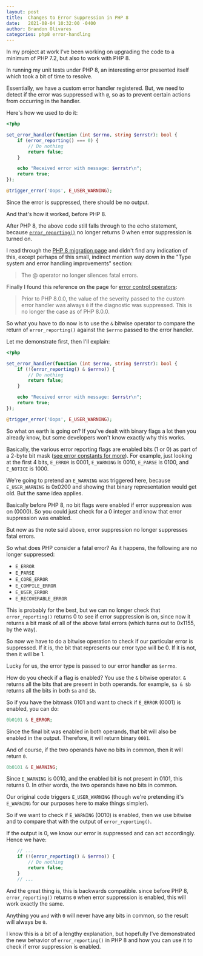 ```yaml
---
layout: post
title:  Changes to Error Suppression in PHP 8
date:   2021-08-04 10:32:00 -0400
author: Brandon Olivares
categories: php8 error-handling
---
```


In my project at work I've been working on upgrading the code to a minimum of PHP 7.2, but also to work with PHP 8.

In running my unit tests under PHP 8, an interesting error presented itself which took a bit of time to resolve.

Essentially, we have a custom error handler registered. But, we need to detect if the error was suppressed with `@`, so as to prevent certain actions from occurring in the handler.

Here's how we used to do it:

```php
<?php

set_error_handler(function (int $errno, string $errstr): bool {
    if (error_reporting() === 0) {
        // Do nothing
        return false;
    }

    echo "Received error with message: $errstr\n";
    return true;
});

@trigger_error('Oops', E_USER_WARNING);
```

Since the error is suppressed, there should be no output.

And that's how it worked, before PHP 8.

After PHP 8, the above code still falls through to the echo statement, because [`error_reporting()`][error reporting] no longer returns 0 when error suppression is turned on.

I read through the [PHP 8 migration page][PHP 8 migration] and didn't find any indication of this, except perhaps of this small, indirect mention way down in the "Type system and error handling improvements" section:

> The @ operator no longer silences fatal errors.

Finally I found this reference on the page for [error control operators]:

> Prior to PHP 8.0.0, the value of the severity passed to the custom error handler was always `0` if the diagnostic was suppressed. This is no longer the case as of PHP 8.0.0.

So what you have to do now is to use the `&` bitwise operator to compare the return of `error_reporting()` against the `$errno` passed to the error handler.

Let me demonstrate first, then I'll explain:

```php
<?php

set_error_handler(function (int $errno, string $errstr): bool {
    if (!(error_reporting() & $errno)) {
        // Do nothing
        return false;
    }

    echo "Received error with message: $errstr\n";
    return true;
});

@trigger_error('Oops', E_USER_WARNING);
```

So what on earth is going on? If you've dealt with binary flags a lot then you already know, but some developers won't know exactly why this works.

Basically, the various error reporting flags are enabled bits (1 or 0) as part of a 2-byte bit mask ([see error constants for more][error constants]). For example, just looking at the first 4 bits, `E_ERROR` is 0001, `E_WARNING` is 0010, `E_PARSE` is 0100, and `E_NOTICE` is 1000.

We're going to pretend an `E_WARNING` was triggered here, because `E_USER_WARNING` is 0x0200 and showing that binary representation would get old. But the same idea applies.

Basically before PHP 8, no bit flags were enabled if error suppression was on (0000). So you could just check for a 0 integer and know that error suppression was enabled.

But now as the note said above, error suppression no longer suppresses fatal errors.

So what does PHP consider a fatal error? As it happens, the following are no longer suppressed:

* `E_ERROR`
* `E_PARSE`
* `E_CORE_ERROR`
* `E_COMPILE_ERROR`
* `E_USER_ERROR`
* `E_RECOVERABLE_ERROR`

This is probably for the best, but we can no longer check that `error_reporting()` returns 0 to see if error suppression is on, since now it returns a bit mask of all of the above fatal errors (which turns out to 0x1155, by the way).

So now we have to do a bitwise operation to check if our particular error is suppressed. If it is, the bit that represents our error type will be 0. If it is not, then it will be 1.

Lucky for us, the error type is passed to our error handler as `$errno`.

How do you check if a flag is enabled? You use the `&` bitwise operator. `&` returns all the bits that are present in both operands. for example, `$a & $b` returns all the bits in both `$a` and `$b`.

So if you have the bitmask 0101 and want to check if `E_ERROR` (0001) is enabled, you can do:

```php
0b0101 & E_ERROR;
```

Since the final bit was enabled in both operands, that bit will also be enabled in the output. Therefore, it will return binary `0001`.

And of course, if the two operands have no bits in common, then it will return `0`.

```php
0b0101 & E_WARNING;
```

Since `E_WARNING` is 0010, and the enabled bit is not present in 0101, this returns 0. In other words, the two operands have no bits in common.

Our original code triggers `E_USER_WARNING` (though we're pretending it's `E_WARNING` for our purposes here to make things simpler).

So if we want to check if `E_WARNING` (0010) is enabled, then we use bitwise and to compare that with the output of `error_reporting()`.

If the output is 0, we know our error is suppressed and can act accordingly. Hence we have:
```php
    // ...
    if (!(error_reporting() & $errno)) {
        // Do nothing
        return false;
    }
    // ...
```

And the great thing is, this is backwards compatible. since before PHP 8, `error_reporting()` returns `0` when error suppression is enabled, this will work exactly the same.

Anything you `and` with `0` will never have any bits in common, so the result will always be `0`.

I know this is a bit of a lengthy explanation, but hopefully I've demonstrated the new behavior of `error_reporting()` in PHP 8 and how you can use it to check if error suppression is enabled.

[error reporting]: https://www.php.net/manual/en/function.error-reporting.php
[PHP 8 migration]: https://www.php.net/releases/8.0/en.php
[error control operators]: https://www.php.net/manual/en/language.operators.errorcontrol.php
[error constants]: https://www.php.net/manual/en/errorfunc.constants.php
